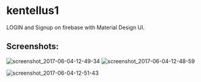 # kentellus1
LOGIN and Signup on firebase with Material Design UI.

## Screenshots:

![screenshot_2017-06-04-12-49-34](https://cloud.githubusercontent.com/assets/22996001/26759817/4915a584-4927-11e7-83c9-d0f8b13d578d.png) ![screenshot_2017-06-04-12-48-59](https://cloud.githubusercontent.com/assets/22996001/26759818/491a06c4-4927-11e7-85a0-f54d5e6b9993.png)

![screenshot_2017-06-04-12-51-43](https://cloud.githubusercontent.com/assets/22996001/26759816/491399ba-4927-11e7-9133-44bffe98c0cf.png)

